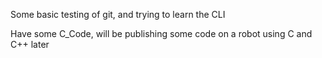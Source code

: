 Some basic testing of git, and trying to learn the CLI

Have some C_Code, will be publishing some code on a robot using C and C++ later
